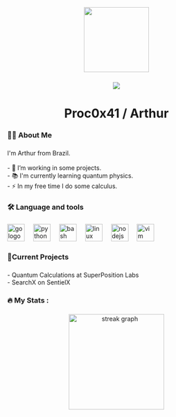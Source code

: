 <div align="center">
  <img height="150" src="https://encrypted-tbn0.gstatic.com/images?q=tbn:ANd9GcR8QCl_niWR-XE7VULESNQRgryVQirRwX-04A&s"  />
</div>

###

<div align="center">
  <img src="https://visitor-badge.laobi.icu/badge?page_id=proc0x41.proc0x41&"  />
</div>

###

<h1 align="center">Proc0x41 / Arthur</h1>

###

<h3 align="left">👩‍💻  About Me</h3>

###

<p align="left">I'm Arthur from Brazil.<br><br>- 🔭 I’m working in some projects.<br>- 📚 I'm currently learning quantum physics.<br>- ⚡ In my free time I do some calculus.</p>

###

<h3 align="left">🛠 Language and tools</h3>

###

<div align="left">
  <img src="https://cdn.jsdelivr.net/gh/devicons/devicon/icons/go/go-original-wordmark.svg" height="40" alt="go logo"  />
  <img width="12" />
  <img src="https://cdn.jsdelivr.net/gh/devicons/devicon/icons/python/python-original.svg" height="40" alt="python logo"  />
  <img width="12" />
  <img src="https://cdn.jsdelivr.net/gh/devicons/devicon/icons/bash/bash-original.svg" height="40" alt="bash logo"  />
  <img width="12" />
  <img src="https://cdn.jsdelivr.net/gh/devicons/devicon/icons/linux/linux-original.svg" height="40" alt="linux logo"  />
  <img width="12" />
  <img src="https://cdn.jsdelivr.net/gh/devicons/devicon/icons/nodejs/nodejs-original.svg" height="40" alt="nodejs logo"  />
  <img width="12" />
  <img src="https://cdn.jsdelivr.net/gh/devicons/devicon/icons/vim/vim-original.svg" height="40" alt="vim logo"  />
</div>

###

<h3 align="left">🔨Current Projects</h3>

###

<p align="left">- Quantum Calculations at SuperPosition Labs<br>- SearchX on SentielX</p>

###

<h3 align="left">🔥   My Stats :</h3>

###

<div align="center">
  <img src="https://streak-stats.demolab.com?user=proc0x41&locale=en&mode=daily&theme=dark&hide_border=false&border_radius=5&order=3" height="220" alt="streak graph"  />
</div>

###

